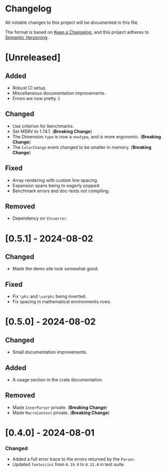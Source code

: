 # Changelog

All notable changes to this project will be documented in this file.

The format is based on [Keep a Changelog](https://keepachangelog.com/en/1.1.0/),
and this project adheres to [Semantic Versioning](https://semver.org/spec/v2.0.0.html).

# [Unreleased]

## Added

- Robust CI setup.
- Miscellaneous documentation improvements.
- Errors are now pretty :)

## Changed

- Use criterion for benchmarks.
- Set MSRV to 1.74.1. (__Breaking Change__)
- The Dimension `type` is now a `newtype`, and is more ergonomic. (__Breaking Change__)
- The `ColorChange` event changed to be smaller in memory. (__Breaking Change__)

## Fixed

- Array rendering with custom line spacing.
- Expansion spans being to eagerly popped.
- Benchmark errors and doc-tests not compiling.

## Removed

- Dependency on `thiserror`.

# [0.5.1] - 2024-08-02

## Changed

- Made the demo site look somewhat good.

## Fixed

- Fix `\phi` and `\varphi` being inverted.
- Fix spacing in mathematical environments rows.

# [0.5.0] - 2024-08-02

## Changed

- Small documentation improvements.

## Added

- A usage section in the crate documentation.

## Removed

- Made `InnerParser` private. (__Breaking Change__)
- Made `MacroContext` private.  (__Breaking Change__)

# [0.4.0] - 2024-08-01

### Changed

- Added a full error trace to the errors returned by the `Parser`.
- Updated `fantoccini` from `0.19.0` to `0.21.0` in test suite.
